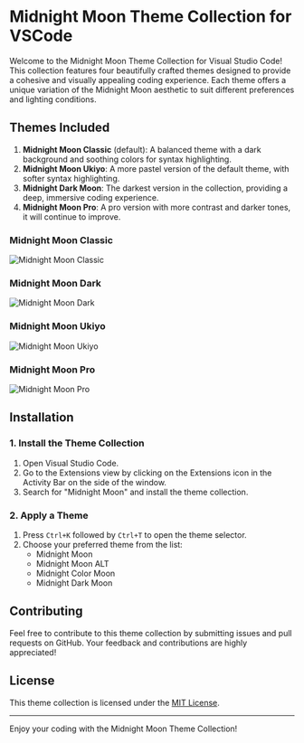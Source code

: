 # Midnight Moon Theme Collection for VSCode

Welcome to the Midnight Moon Theme Collection for Visual Studio Code! This collection features four beautifully crafted themes designed to provide a cohesive and visually appealing coding experience. Each theme offers a unique variation of the Midnight Moon aesthetic to suit different preferences and lighting conditions.

## Themes Included

1. **Midnight Moon Classic** (default): A balanced theme with a dark background and soothing colors for syntax highlighting.
2. **Midnight Moon Ukiyo**: A more pastel version of the default theme, with softer syntax highlighting.
3. **Midnight Dark Moon**: The darkest version in the collection, providing a deep, immersive coding experience.
4. **Midnight Moon Pro**: A pro version with more contrast and darker tones, it will continue to improve.

### Midnight Moon Classic

![Midnight Moon Classic](https://i.imgur.com/FDQnaCC.png)

### Midnight Moon Dark

![Midnight Moon Dark](https://i.imgur.com/pl6lqsX.png)

### Midnight Moon Ukiyo

![Midnight Moon Ukiyo](https://i.imgur.com/Zj8n5Fe.png)

### Midnight Moon Pro

![Midnight Moon Pro](https://i.imgur.com/3FIVCQs.png)

## Installation

### 1. Install the Theme Collection

1. Open Visual Studio Code.
2. Go to the Extensions view by clicking on the Extensions icon in the Activity Bar on the side of the window.
3. Search for "Midnight Moon" and install the theme collection.

### 2. Apply a Theme

1. Press `Ctrl+K` followed by `Ctrl+T` to open the theme selector.
2. Choose your preferred theme from the list:
   - Midnight Moon
   - Midnight Moon ALT
   - Midnight Color Moon
   - Midnight Dark Moon

## Contributing

Feel free to contribute to this theme collection by submitting issues and pull requests on GitHub. Your feedback and contributions are highly appreciated!

## License

This theme collection is licensed under the [MIT License](LICENSE).

---

Enjoy your coding with the Midnight Moon Theme Collection!
